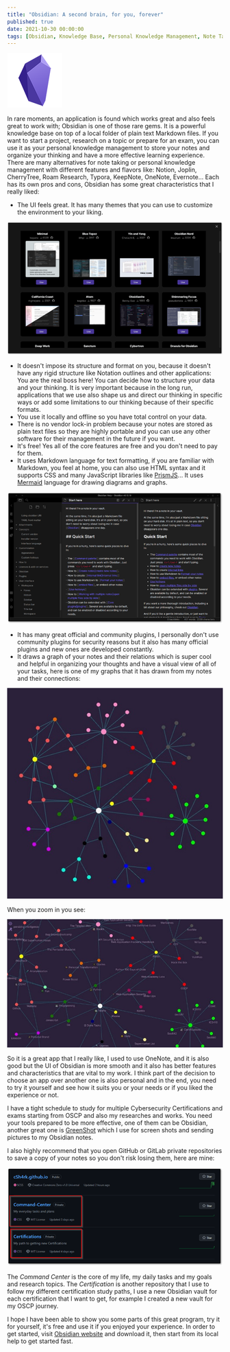 ```yaml
---
title: "Obsidian: A second brain, for you, forever"
published: true
date: 2021-10-30 00:00:00
tags: [Obsidian, Knowledge Base, Personal Knowledge Management, Note Taking, Markdown]
---
```


[<img src="/blog/assets/obsidian1.png">](https://obsidian.md/)

In rare moments, an application is found which works great and also feels great to work with; Obsidian is one of those rare gems. It is a powerful knowledge base on top of a local folder of plain text Markdown files. If you want to start a project, research on a topic or prepare for an exam, you can use it as your personal knowledge management to store your notes and organize your thinking and have a more effective learning experience.
There are many alternatives for note taking or personal knowledge management with different features and flavors like:
Notion, Joplin, CherryTree, Roam Research, Typora, KeepNote, OneNote, Evernote...
Each has its own pros and cons, Obsidian has some great characteristics that I really liked:

- The UI feels great. It has many themes that you can use to customize the environment to your liking.

 ![](/blog/assets/obsidian2.png)

- It doesn't impose its structure and format on you, because it doesn't have any rigid structure like Notation outlines and other applications: You are the real boss here! You can decide how to structure your data and your thinking. It is very important because in the long run, applications that we use also shape us and direct our thinking in specific ways or add some limitations to our thinking because of their specific formats.
- You use it locally and offline so you have total control on your data.
- There is no vendor lock-in problem because your notes are stored as plain text files so they are highly portable and you can use any other software for their management in the future if you want.
- It's free! Yes all of the core features are free and you don't need to pay for them.
- It uses Markdown language for text formatting, if you are familiar with Markdown, you feel at home, you can also use HTML syntax and it supports CSS and many JavaScript libraries like [PrismJS](https://prismjs.com/)... It uses [Mermaid](https://mermaid-js.github.io/mermaid/#/) language for drawing diagrams and graphs.

![](/blog/assets/obsidian5.png)

- It has many great official and community plugins, I personally don't use community plugins for security reasons but it also has many official plugins and new ones are developed constantly.
- It draws a graph of your notes and their relations which is super cool and helpful in organizing your thoughts and have a visual view of all of your tasks, here is one of my graphs that it has drawn from my notes and their connections:

![](/blog/assets/obsidian3.jpg)

When you zoom in you see:

![](/blog/assets/obsidian4.jpg)

So it is a great app that I really like, I used to use OneNote, and it is also good but the UI of Obsidian is more smooth and it also has better features and characteristics that are vital to my work. I think part of the decision to choose an app over another one is also personal and in the end, you need to try it yourself and see how it suits you or your needs or if you liked the experience or not.

I have a tight schedule to study for multiple Cybersecurity Certifications and exams starting from OSCP and also my researches and works. You need your tools prepared to be more effective, one of them can be Obsidian, another great one is [GreenShot](https://getgreenshot.org/) which I use for screen shots and sending pictures to my Obsidian notes.

I also highly recommend that you open GitHub or GitLab private repositories to save a copy of your notes so you don't risk losing them, here are mine:

![](/blog/assets/obsidian6.png)

The *Command Center* is the core of my life, my daily tasks and my goals and research topics. The *Certification* is another repository that I use to follow my different certification study paths, I use a new Obsidian vault for each certification that I want to get, for example I created a new vault for my OSCP journey.

I hope I have been able to show you some parts of this great program, try it for yourself, it's free and use it if you enjoyed your experience.
In order to get started, visit [Obsidian website](https://obsidian.md/) and download it, then start from its local help to get started fast.

